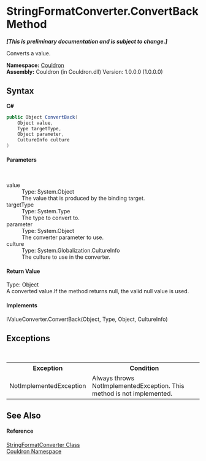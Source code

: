 # StringFormatConverter.ConvertBack Method 
 _**\[This is preliminary documentation and is subject to change.\]**_

Converts a value.

**Namespace:**&nbsp;<a href="N_Couldron">Couldron</a><br />**Assembly:**&nbsp;Couldron (in Couldron.dll) Version: 1.0.0.0 (1.0.0.0)

## Syntax

**C#**<br />
``` C#
public Object ConvertBack(
	Object value,
	Type targetType,
	Object parameter,
	CultureInfo culture
)
```


#### Parameters
&nbsp;<dl><dt>value</dt><dd>Type: System.Object<br />The value that is produced by the binding target.</dd><dt>targetType</dt><dd>Type: System.Type<br />The type to convert to.</dd><dt>parameter</dt><dd>Type: System.Object<br />The converter parameter to use.</dd><dt>culture</dt><dd>Type: System.Globalization.CultureInfo<br />The culture to use in the converter.</dd></dl>

#### Return Value
Type: Object<br />A converted value.If the method returns null, the valid null value is used.

#### Implements
IValueConverter.ConvertBack(Object, Type, Object, CultureInfo)<br />

## Exceptions
&nbsp;<table><tr><th>Exception</th><th>Condition</th></tr><tr><td>NotImplementedException</td><td>Always throws NotImplementedException. This method is not implemented.</td></tr></table>

## See Also


#### Reference
<a href="T_Couldron_StringFormatConverter">StringFormatConverter Class</a><br /><a href="N_Couldron">Couldron Namespace</a><br />